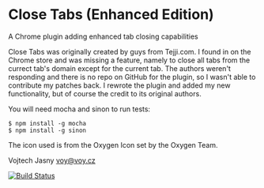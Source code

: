 # Close Tabs (Enhanced Edition)

A Chrome plugin adding enhanced tab closing capabilities

Close Tabs was originally created by guys from Tejji.com. I found in on the 
Chrome store and was missing a feature, namely to close all tabs from
the currect tab's domain except for the current tab. The authors weren't
responding and there is no repo on GitHub for the plugin, so I wasn't able
to contribute my patches back. I rewrote the plugin and added my new 
functionality, but of course the credit to its original authors.

You will need mocha and sinon to run tests:

    $ npm install -g mocha
    $ npm install -g sinon

The icon used is from the Oxygen Icon set by the Oxygen Team.

Vojtech Jasny <voy@voy.cz>

[![Build Status](https://secure.travis-ci.org/voy/chrome-close-tabs.png?branch=master)](https://secure.travis-ci.org/voy/chrome-close-tabs)
